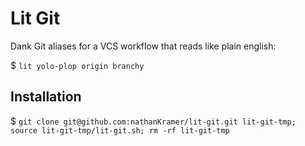 # Lit Git

Dank Git aliases for a VCS workflow that reads like plain english:

$ `lit yolo-plop origin branchy`

## Installation

$ `git clone git@github.com:nathanKramer/lit-git.git lit-git-tmp; source lit-git-tmp/lit-git.sh; rm -rf lit-git-tmp`
